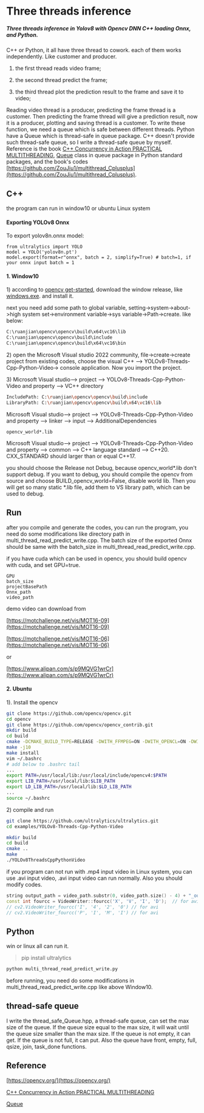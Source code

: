# Three threads inference

##### Three threads inference in Yolov8 with Opencv DNN C++ loading Onnx, and Python.

C++ or Python, it all have three thread to cowork. each of them works independently. Like customer and producer.

1. the first thread reads video frame;

2. the second thread predict the frame;

3. the third thread plot the prediction result to the frame and save it to video;

Reading video thread is a producer, predicting the frame thread is a customer. Then predicting the frame thread will give a prediction result, now it is a producer, plotting and saving thread is a customer. To write these function, we need a queue which is safe between different threads. Python have a Queue which is thread-safe in queue package. C++ doesn't provide such thread-safe queue, so I write a thread-safe queue by myself. Reference is the book [C++ Concurrency in Action PRACTICAL MULTITHREADING](https://www.manning.com/books/c-plus-plus-concurrency-in-action), [Queue](https://docs.python.org/3.12/library/queue.html#queue-objects) class in queue package in Python standard packages, and the book's codes [https://github.com/ZouJiu1/multithread_Cplusplus](https://github.com/ZouJiu1/multithread_Cplusplus).

## C++

the program can run in window10 or ubuntu Linux system

#### Exporting YOLOv8 Onnx

To export yolov8n.onnx model:

```
from ultralytics import YOLO
model = YOLO('yolov8n.pt')
model.export(format=r"onnx", batch = 2, simplify=True) # batch=1, if your onnx input batch = 1
```

#### 1. Window10

1\) according to [opencv get-started](https://opencv.org/get-started/), download the window release, like [windows.exe](https://github.com/opencv/opencv/releases/download/4.9.0/opencv-4.9.0-windows.exe). and install it.

next you need add some path to global variable, setting->system->about->high system set->environment variable->sys variable->Path->create. like below:

```bash []
C:\ruanjian\opencv\opencv\build\x64\vc16\lib
C:\ruanjian\opencv\opencv\build\include
C:\ruanjian\opencv\opencv\build\x64\vc16\bin
```

2\) open the Microsoft Visual studio 2022 community, file->create->create project from existing codes, choose the visual C++ --> YOLOv8-Threads-Cpp-Python-Video-> console application. Now you import the project.

3\) Microsoft Visual studio--> project --> YOLOv8-Threads-Cpp-Python-Video and property --> VC++ directory

```bash []
IncludePath: C:\ruanjian\opencv\opencv\build\include
LibraryPath: C:\ruanjian\opencv\opencv\build\x64\vc16\lib
```

Microsoft Visual studio--> project --> YOLOv8-Threads-Cpp-Python-Video and property --> linker --> input --> AdditionalDependencies

```
opencv_world*.lib
```

Microsoft Visual studio--> project --> YOLOv8-Threads-Cpp-Python-Video and property --> common --> C++ language standard --> C++20. CXX_STANDARD should larger than or equal C++17.

you should choose the Release not Debug, because opencv_world\*.lib don't support debug. If you want to debug, you should compile the opencv from source and choose BUILD_opencv_world=False, disable world lib. Then you will get so many static \*.lib file, add them to VS library path, which can be used to debug.

## Run

after you compile and generate the codes, you can run the program, you need do some modifications like directory path in multi_thread_read_predict_write.cpp. The batch size of the exported Onnx should be same with the batch_size in multi_thread_read_predict_write.cpp.

if you have cuda which can be used in opencv, you should build opencv with cuda, and set GPU=true.

```
GPU
batch_size
projectBasePath
Onnx_path
video_path
```

demo video can download from

[https://motchallenge.net/vis/MOT16-09](https://motchallenge.net/vis/MOT16-09)

[https://motchallenge.net/vis/MOT16-06](https://motchallenge.net/vis/MOT16-06)

or

[https://www.alipan.com/s/p9MQVG1wrCr](https://www.alipan.com/s/p9MQVG1wrCr)

#### 2. Ubuntu

1). Install the opencv

```bash
git clone https://github.com/opencv/opencv.git
cd opencv
git clone https://github.com/opencv/opencv_contrib.git
mkdir build
cd build
cmake -DCMAKE_BUILD_TYPE=RELEASE -DWITH_FFMPEG=ON -DWITH_OPENCL=ON -DWITH_CUDA=ON  -DOPENCV_EXTRA_MODULES_PATH=../opencv_contrib/modules ..
make -j10
make install
vim ~/.bashrc
# add below to .bashrc tail
...
export PATH=/usr/local/lib:/usr/local/include/opencv4:$PATH
export LIB_PATH=/usr/local/lib:$LIB_PATH
export LD_LIB_PATH=/usr/local/lib:$LD_LIB_PATH
...
source ~/.bashrc
```

2\) compile and run

```bash
git clone https://github.com/ultralytics/ultralytics.git
cd examples/YOLOv8-Threads-Cpp-Python-Video

mkdir build
cd build
cmake ..
make
./YOLOv8ThreadsCppPythonVideo
```

if you program can not run with .mp4 input video in Linux system, you can use .avi input video, .avi input video can run normally. Also you should modify codes.

```C++ []
string output_path = video_path.substr(0, video_path.size() - 4) + "_output.avi";
const int fourcc = VideoWriter::fourcc('X', 'V', 'I', 'D');  // for avi
// cv2.VideoWriter_fourcc('I', '4', '2', '0') // for avi
// cv2.VideoWriter_fourcc('P', 'I', 'M', 'I') // for avi
```

## Python

win or linux all can run it.

> pip install ultralytics

```Python []
python multi_thread_read_predict_write.py
```

before running, you need do some modifications in multi_thread_read_predict_write.cpp like above Window10.

## thread-safe queue

I write the thread_safe_Queue.hpp, a thread-safe queue, can set the max size of the queue. If the queue size equal to the max size, it will wait until the queue size smaller than the max size. If the queue is not empty, it can get. If the queue is not full, it can put. Also the queue have front, empty, full, qsize, join, task_done functions.

## Reference

[https://opencv.org/](https://opencv.org/)

[C++ Concurrency in Action PRACTICAL MULTITHREADING](https://www.manning.com/books/c-plus-plus-concurrency-in-action)

[Queue](https://docs.python.org/3.12/library/queue.html#queue-objects)
